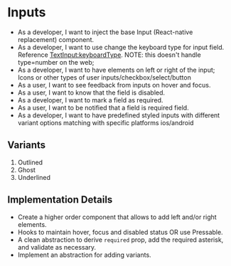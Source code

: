 # Inputs
- As a developer, I want to inject the base Input (React-native replacement) component.
- As a developer, I want to use change the keyboard type for input field. Reference [TextInput:keyboardType](https://reactnative.dev/docs/textinput#keyboardtype). NOTE: this doesn't handle type=number on the web;
- As a developer, I want to have elements on left or right of the input; Icons or other types of user inputs/checkbox/select/button
- As a user, I want to see feedback from inputs on hover and focus.
- As a user, I want to know that the field is disabled.
- As a developer, I want to mark a field as required.
- As a user, I want to be notified that a field is required field.
- As a developer, I want to have predefined styled inputs with different variant options matching with specific platforms ios/android

## Variants
1. Outlined
2. Ghost
3. Underlined

## Implementation Details
- Create a higher order component that allows to add left and/or right elements.
- Hooks to maintain hover, focus and disabled status OR use Pressable.
- A clean abstraction to derive `required` prop, add the required asterisk, and validate as necessary.
- Implement an abstraction for adding variants.